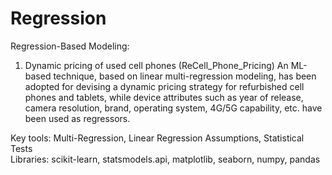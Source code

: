 # Regression
Regression-Based Modeling:

1) Dynamic pricing of used cell phones (ReCell_Phone_Pricing)
An ML-based technique, based on linear multi-regression modeling, has been adopted for devising a dynamic pricing strategy 
for refurbished cell phones and tablets, while device attributes such as year of release, camera resolution, brand, operating
system, 4G/5G capability, etc. have been used as regressors. 

Key tools: Multi-Regression, Linear Regression Assumptions, Statistical Tests <br>
Libraries: scikit-learn, statsmodels.api, matplotlib, seaborn, numpy, pandas  
